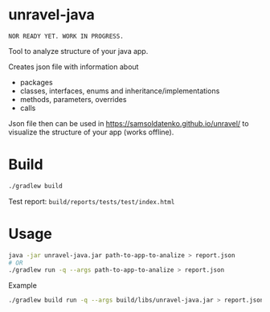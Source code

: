# unravel-java

`NOR READY YET. WORK IN PROGRESS.`

Tool to analyze structure of your java app.

Creates json file with information about

* packages
* classes, interfaces, enums and inheritance/implementations
* methods, parameters, overrides
* calls

Json file then can be used in https://samsoldatenko.github.io/unravel/
to visualize the structure of your app (works offline).

# Build

```bash
./gradlew build
```

Test report: `build/reports/tests/test/index.html`

# Usage

```bash
java -jar unravel-java.jar path-to-app-to-analize > report.json
# OR
./gradlew run -q --args path-to-app-to-analize > report.json
```

Example
```bash
./gradlew build run -q --args build/libs/unravel-java.jar > report.json
```

